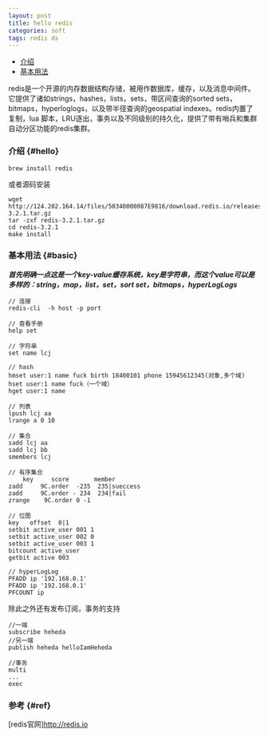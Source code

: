```yaml
---
layout: post
title: hello redis
categories: soft
tags: redis ds
---
```


* [介绍](#hello)
* [基本用法](#basic)

redis是一个开源的内存数据结构存储，被用作数据库，缓存，以及消息中间件。它提供了诸如strings，hashes，lists，sets，带区间查询的sorted sets，bitmaps，hyperloglogs，以及带半径查询的geospatial indexes。redis内置了复制，lua 脚本，LRU逐出，事务以及不同级别的持久化，提供了带有哨兵和集群自动分区功能的redis集群。

### 介绍 {#hello}

    brew install redis

或者源码安装

    wget http://124.202.164.14/files/50340000087E9816/download.redis.io/releases/redis-3.2.1.tar.gz
    tar -zxf redis-3.2.1.tar.gz
    cd redis-3.2.1
    make install

### 基本用法 {#basic}

***首先明确一点这是一个key-value缓存系统，key是字符串，而这个value可以是多样的：string，map，list，set，sort set，bitmaps，hyperLogLogs***

    // 连接
    redis-cli  -h host -p port

    // 查看手册
    help set

    // 字符串
    set name lcj

    // hash
    hmset user:1 name fuck birth 18400101 phone 15945612345(对象,多个域)
    hset user:1 name fuck（一个域）
    hget user:1 name

    // 列表
    lpush lcj aa
    lrange a 0 10

    // 集合
    sadd lcj aa
    sadd lcj bb
    smembers lcj

    // 有序集合
        key     score       member
    zadd     9C.order  -235  235|sueccess
    zadd     9C.order - 234  234|fail
    zrange    9C.order 0 -1

    // 位图
    key   offset  0|1
    setbit active_user 001 1
    setbit active_user 002 0
    setbit active_user 003 1
    bitcount active_user
    getbit active 003

    // hyperLogLog
    PFADD ip '192.168.0.1'
    PFADD ip '192.168.0.1'
    PFCOUNT ip

除此之外还有发布订阅，事务的支持

    //一端
    subscribe heheda
    //另一端
    publish heheda helloIamHeheda

    //事务
    multi
    ...
    exec

### 参考 {#ref}

[redis官网]<http://redis.io>
